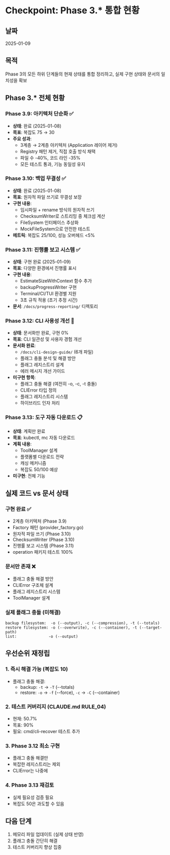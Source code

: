 # Checkpoint: Phase 3.* 통합 현황

## 날짜
2025-01-09

## 목적
Phase 3의 모든 하위 단계들의 현재 상태를 통합 정리하고, 실제 구현 상태와 문서의 일치성을 확보

## Phase 3.* 전체 현황

### Phase 3.9: 아키텍처 단순화 ✅
- **상태**: 완료 (2025-01-08)
- **목표**: 복잡도 75 → 30
- **주요 성과**:
  - 3계층 → 2계층 아키텍처 (Application 레이어 제거)
  - Registry 패턴 제거, 직접 호출 방식 채택
  - 파일 수 -40%, 코드 라인 -35%
  - 모든 테스트 통과, 기능 동일성 유지

### Phase 3.10: 백업 무결성 ✅
- **상태**: 완료 (2025-01-08)
- **목표**: 원자적 파일 쓰기로 무결성 보장
- **구현 내용**:
  - 임시파일 + rename 방식의 원자적 쓰기
  - ChecksumWriter로 스트리밍 중 체크섬 계산
  - FileSystem 인터페이스 추상화
  - MockFileSystem으로 안전한 테스트
- **메트릭**: 복잡도 25/100, 성능 오버헤드 <5%

### Phase 3.11: 진행률 보고 시스템 ✅
- **상태**: 구현 완료 (2025-01-09)
- **목표**: 다양한 환경에서 진행률 표시
- **구현 내용**:
  - EstimateSizeWithContext 함수 추가
  - backupProgressWriter 구현
  - Terminal/CI/TUI 환경별 지원
  - 3초 규칙 적용 (초기 추정 시간)
- **문서**: `/docs/progress-reporting/` 디렉토리

### Phase 3.12: CLI 사용성 개선 📝
- **상태**: 문서화만 완료, 구현 0%
- **목표**: CLI 일관성 및 사용자 경험 개선
- **문서화 완료**:
  - `/docs/cli-design-guide/` (6개 파일)
  - 플래그 충돌 분석 및 해결 방안
  - 플래그 레지스트리 설계
  - 에러 메시지 개선 가이드
- **미구현 항목**:
  - 플래그 충돌 해결 (여전히 -o, -c, -t 충돌)
  - CLIError 타입 정의
  - 플래그 레지스트리 시스템
  - 하이브리드 인자 처리

### Phase 3.13: 도구 자동 다운로드 📋
- **상태**: 계획만 완료
- **목표**: kubectl, mc 자동 다운로드
- **계획 내용**:
  - ToolManager 설계
  - 플랫폼별 다운로드 전략
  - 캐싱 메커니즘
  - 복잡도 50/100 예상
- **미구현**: 전체 기능

## 실제 코드 vs 문서 상태

### 구현 완료 ✅
- 2계층 아키텍처 (Phase 3.9)
- Factory 패턴 (provider_factory.go)
- 원자적 파일 쓰기 (Phase 3.10)
- ChecksumWriter (Phase 3.10)
- 진행률 보고 시스템 (Phase 3.11)
- operation 패키지 테스트 100%

### 문서만 존재 ❌
- 플래그 충돌 해결 방안
- CLIError 구조체 설계
- 플래그 레지스트리 시스템
- ToolManager 설계

### 실제 플래그 충돌 (미해결)
```
backup filesystem:  -o (--output), -c (--compression), -t (--totals)
restore filesystem: -o (--overwrite), -c (--container), -t (--target-path)
list:              -o (--output)
```

## 우선순위 재정립

### 1. 즉시 해결 가능 (복잡도 10)
- 플래그 충돌 해결:
  - backup: `-t` → `-T` (--totals)
  - restore: `-o` → `-f` (--force), `-c` → `-C` (--container)

### 2. 테스트 커버리지 (CLAUDE.md RULE_04)
- 현재: 50.7%
- 목표: 90%
- 필요: cmd/cli-recover 테스트 추가

### 3. Phase 3.12 최소 구현
- 플래그 충돌 해결만
- 복잡한 레지스트리는 제외
- CLIError는 나중에

### 4. Phase 3.13 재검토
- 실제 필요성 검증 필요
- 복잡도 50은 과도할 수 있음

## 다음 단계
1. 메모리 파일 업데이트 (실제 상태 반영)
2. 플래그 충돌 간단히 해결
3. 테스트 커버리지 향상 집중
